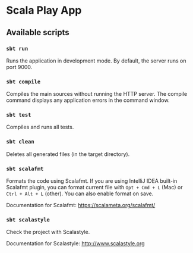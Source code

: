 # Scala Play App

## Available scripts

### `sbt run`
Runs the application in development mode. By default, the server runs on port 9000.

### `sbt compile`
Compiles the main sources without running the HTTP server.
The compile command displays any application errors in the command window.

### `sbt test`
Compiles and runs all tests.

### `sbt clean`
Deletes all generated files (in the target directory).

### `sbt scalafmt`

Formats the code using Scalafmt. If you are using IntelliJ IDEA built-in Scalafmt plugin, 
you can format current file with `Opt + Cmd + L` (Mac) or `Ctrl + Alt + L` (other). 
You can also enable format on save.

Documentation for Scalafmt: https://scalameta.org/scalafmt/

### `sbt scalastyle`

Check the project with Scalastyle.

Documentation for Scalastyle: http://www.scalastyle.org
